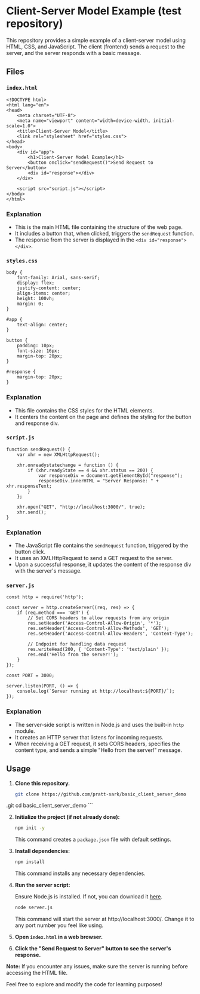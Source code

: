 # Client-Server Model Example (test repository)

This repository provides a simple example of a client-server model using HTML, CSS, and JavaScript. The client (frontend) sends a request to the server, and the server responds with a basic message.

## Files

### `index.html`

```
<!DOCTYPE html>
<html lang="en">
<head>
    <meta charset="UTF-8">
    <meta name="viewport" content="width=device-width, initial-scale=1.0">
    <title>Client-Server Model</title>
    <link rel="stylesheet" href="styles.css">
</head>
<body>
    <div id="app">
        <h1>Client-Server Model Example</h1>
        <button onclick="sendRequest()">Send Request to Server</button>
        <div id="response"></div>
    </div>

    <script src="script.js"></script>
</body>
</html>
```
### Explanation
- This is the main HTML file containing the structure of the web page.
- It includes a button that, when clicked, triggers the `sendRequest` function.
- The response from the server is displayed in the `<div id="response"></div>`.

### `styles.css`
```` 
body {
    font-family: Arial, sans-serif;
    display: flex;
    justify-content: center;
    align-items: center;
    height: 100vh;
    margin: 0;
}

#app {
    text-align: center;
}

button {
    padding: 10px;
    font-size: 16px;
    margin-top: 20px;
}

#response {
    margin-top: 20px;
}
````
### Explanation
- This file contains the CSS styles for the HTML elements.
- It centers the content on the page and defines the styling for the button and response div.

### `script.js`
````
function sendRequest() {
    var xhr = new XMLHttpRequest();

    xhr.onreadystatechange = function () {
        if (xhr.readyState == 4 && xhr.status == 200) {
            var responseDiv = document.getElementById("response");
            responseDiv.innerHTML = "Server Response: " + xhr.responseText;
        }
    };

    xhr.open("GET", "http://localhost:3000/", true);
    xhr.send();
}
````
### Explanation
- The JavaScript file contains the `sendRequest` function, triggered by the button click.
- It uses an XMLHttpRequest to send a GET request to the server.
- Upon a successful response, it updates the content of the response div with the server's message.

### `server.js`
````
const http = require('http');

const server = http.createServer((req, res) => {
    if (req.method === 'GET') {
        // Set CORS headers to allow requests from any origin
        res.setHeader('Access-Control-Allow-Origin', '*');
        res.setHeader('Access-Control-Allow-Methods', 'GET');
        res.setHeader('Access-Control-Allow-Headers', 'Content-Type');

        // Endpoint for handling data request
        res.writeHead(200, { 'Content-Type': 'text/plain' });
        res.end('Hello from the server!');
    }
});

const PORT = 3000;

server.listen(PORT, () => {
    console.log(`Server running at http://localhost:${PORT}/`);
});
````
### Explanation
- The server-side script is written in Node.js and uses the built-in `http` module.
- It creates an HTTP server that listens for incoming requests.
- When receiving a GET request, it sets CORS headers, specifies the content type, and sends a simple "Hello from the server!" message.

## Usage

1. **Clone this repository.**

    ```bash
    git clone https://github.com/pratt-sark/basic_client_server_demo
.git
    cd basic_client_server_demo
    ```

2. **Initialize the project (if not already done):**

    ```bash
    npm init -y
    ```

    This command creates a `package.json` file with default settings.

3. **Install dependencies:**

    ```bash
    npm install
    ```

    This command installs any necessary dependencies.

4. **Run the server script:**

    Ensure Node.js is installed. If not, you can download it [here](https://nodejs.org/).

    ```bash
    node server.js
    ```

    This command will start the server at http://localhost:3000/. Change it to any port number you feel like using.

5. **Open `index.html` in a web browser.**
6. **Click the "Send Request to Server" button to see the server's response.**

**Note:** If you encounter any issues, make sure the server is running before accessing the HTML file.

Feel free to explore and modify the code for learning purposes!
